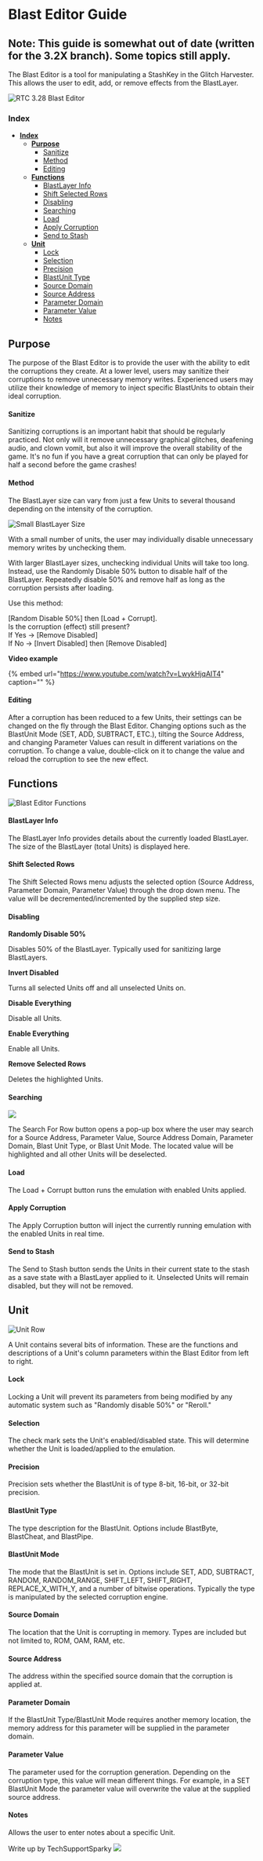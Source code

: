 # Blast Editor Guide

## **Note: This guide is somewhat out of date \(written for the 3.2X branch\). Some topics still apply.**

The Blast Editor is a tool for manipulating a StashKey in the Glitch Harvester. This allows the user to edit, add, or remove effects from the BlastLayer.

![RTC 3.28 Blast Editor](../../.gitbook/assets/blast-full-image.png)

### Index

* [**Index**](blast-editor.md#index)
  * [**Purpose**](blast-editor.md#purpose)
    * [Sanitize](blast-editor.md#Sanitize)
    * [Method](blast-editor.md#method)
    * [Editing](blast-editor.md#editing)
  * [**Functions**](blast-editor.md#functions)
    * [BlastLayer Info](blast-editor.md#blastlayer-info)
    * [Shift Selected Rows](blast-editor.md#shift-selected-rows)
    * [Disabling](blast-editor.md#disabling-functions)
    * [Searching](blast-editor.md#searching)
    * [Load](blast-editor.md#load)
    * [Apply Corruption](blast-editor.md#apply-corruption)
    * [Send to Stash](blast-editor.md#send-to-stash)
  * [**Unit**](blast-editor.md#category)
    * [Lock](blast-editor.md#lock)
    * [Selection](blast-editor.md#selection)
    * [Precision](blast-editor.md#precision)
    * [BlastUnit Type](blast-editor.md#blastunit-type)
    * [Source Domain](blast-editor.md#source-domain)
    * [Source Address](blast-editor.md#source-address---hex)
    * [Parameter Domain](blast-editor.md#parameter-domain---hex)
    * [Parameter Value](blast-editor.md#parameter-value---hex)
    * [Notes](blast-editor.md#notes)

## Purpose

The purpose of the Blast Editor is to provide the user with the ability to edit the corruptions they create. At a lower level, users may sanitize their corruptions to remove unnecessary memory writes. Experienced users may utilize their knowledge of memory to inject specific BlastUnits to obtain their ideal corruption.

#### Sanitize

Sanitizing corruptions is an important habit that should be regularly practiced. Not only will it remove unnecessary graphical glitches, deafening audio, and clown vomit, but also it will improve the overall stability of the game. It's no fun if you have a great corruption that can only be played for half a second before the game crashes!

#### Method

The BlastLayer size can vary from just a few Units to several thousand depending on the intensity of the corruption.

![Small BlastLayer Size](../../.gitbook/assets/blast-layer-individual.png)

With a small number of units, the user may individually disable unnecessary memory writes by unchecking them.

With larger BlastLayer sizes, unchecking individual Units will take too long. Instead, use the Randomly Disable 50% button to disable half of the BlastLayer. Repeatedly disable 50% and remove half as long as the corruption persists after loading.

Use this method:

\[Random Disable 50%\] then \[Load + Corrupt\].  
Is the corruption \(effect\) still present?  
If Yes -&gt; \[Remove Disabled\]  
If No -&gt; \[Invert Disabled\] then \[Remove Disabled\]

**Video example**

{% embed url="https://www.youtube.com/watch?v=LwykHjqAIT4" caption="" %}

#### Editing

After a corruption has been reduced to a few Units, their settings can be changed on the fly through the Blast Editor. Changing options such as the BlastUnit Mode \(SET, ADD, SUBTRACT, ETC.\), tilting the Source Address, and changing Parameter Values can result in different variations on the corruption. To change a value, double-click on it to change the value and reload the corruption to see the new effect.

## Functions

![Blast Editor Functions](../../.gitbook/assets/blast-functions.png)

#### BlastLayer Info

The BlastLayer Info provides details about the currently loaded BlastLayer. The size of the BlastLayer \(total Units\) is displayed here.

#### Shift Selected Rows

The Shift Selected Rows menu adjusts the selected option \(Source Address, Parameter Domain, Parameter Value\) through the drop down menu. The value will be decremented/incremented by the supplied step size.

#### Disabling

**Randomly Disable 50%**

Disables 50% of the BlastLayer. Typically used for sanitizing large BlastLayers.

**Invert Disabled**

Turns all selected Units off and all unselected Units on.

**Disable Everything**

Disable all Units.

**Enable Everything**

Enable all Units.

**Remove Selected Rows**

Deletes the highlighted Units.

#### Searching

![](../../.gitbook/assets/blast-search.png)

The Search For Row button opens a pop-up box where the user may search for a Source Address, Parameter Value, Source Address Domain, Parameter Domain, Blast Unit Type, or Blast Unit Mode. The located value will be highlighted and all other Units will be deselected.

#### Load

The Load + Corrupt button runs the emulation with enabled Units applied.

#### Apply Corruption

The Apply Corruption button will inject the currently running emulation with the enabled Units in real time.

#### Send to Stash

The Send to Stash button sends the Units in their current state to the stash as a save state with a BlastLayer applied to it. Unselected Units will remain disabled, but they will not be removed.

## Unit

![Unit Row](../../.gitbook/assets/blast-unit.png)

A Unit contains several bits of information. These are the functions and descriptions of a Unit's column parameters within the Blast Editor from left to right.

#### Lock

Locking a Unit will prevent its parameters from being modified by any automatic system such as "Randomly disable 50%" or "Reroll."

#### Selection

The check mark sets the Unit's enabled/disabled state. This will determine whether the Unit is loaded/applied to the emulation.

#### Precision

Precision sets whether the BlastUnit is of type 8-bit, 16-bit, or 32-bit precision.

#### BlastUnit Type

The type description for the BlastUnit. Options include BlastByte, BlastCheat, and BlastPipe.

#### BlastUnit Mode

The mode that the BlastUnit is set in. Options include SET, ADD, SUBTRACT, RANDOM, RANDOM\_RANGE, SHIFT\_LEFT, SHIFT\_RIGHT, REPLACE\_X\_WITH\_Y, and a number of bitwise operations. Typically the type is manipulated by the selected corruption engine.

#### Source Domain

The location that the Unit is corrupting in memory. Types are included but not limited to, ROM, OAM, RAM, etc.

#### Source Address

The address within the specified source domain that the corruption is applied at.

#### Parameter Domain

If the BlastUnit Type/BlastUnit Mode requires another memory location, the memory address for this parameter will be supplied in the parameter domain.

#### Parameter Value

The parameter used for the corruption generation. Depending on the corruption type, this value will mean different things. For example, in a SET BlastUnit Mode the parameter value will overwrite the value at the supplied source address.

#### Notes

Allows the user to enter notes about a specific Unit.

Write up by TechSupportSparky ![](../../.gitbook/assets/raccattack.png)

